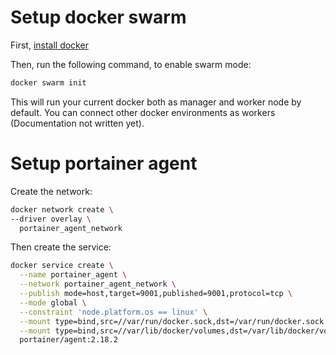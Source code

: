 # Setup docker swarm

First, [install docker](./docker.md)

Then, run the following command, to enable swarm mode:
```bash
docker swarm init
```
This will run your current docker both as manager and worker node by default. You can connect other docker environments as workers (Documentation not written yet).

# Setup portainer agent

Create the network:
```bash
docker network create \
--driver overlay \
  portainer_agent_network
```

Then create the service:
```bash
docker service create \
  --name portainer_agent \
  --network portainer_agent_network \
  --publish mode=host,target=9001,published=9001,protocol=tcp \
  --mode global \
  --constraint 'node.platform.os == linux' \
  --mount type=bind,src=//var/run/docker.sock,dst=/var/run/docker.sock \
  --mount type=bind,src=//var/lib/docker/volumes,dst=/var/lib/docker/volumes \
  portainer/agent:2.18.2
```
